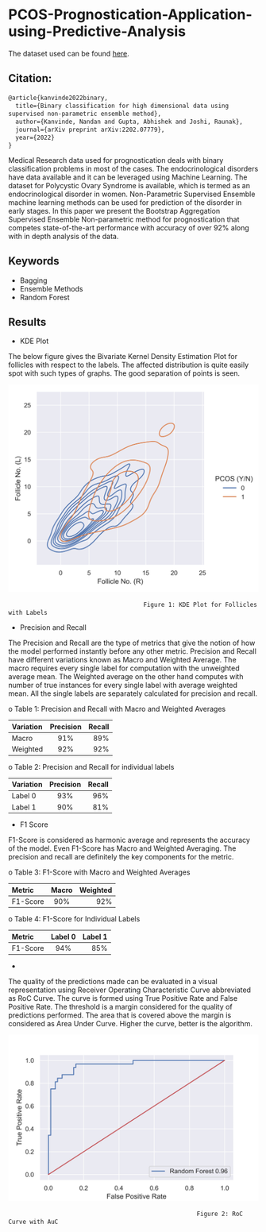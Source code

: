 # PCOS-Prognostication-Application-using-Predictive-Analysis

The dataset used can be found [here](https://www.kaggle.com/datasets/prasoonkottarathil/polycystic-ovary-syndrome-pcos).

## Citation:

```
@article{kanvinde2022binary,
  title={Binary classification for high dimensional data using supervised non-parametric ensemble method},
  author={Kanvinde, Nandan and Gupta, Abhishek and Joshi, Raunak},
  journal={arXiv preprint arXiv:2202.07779},
  year={2022}
}
```
Medical Research data used for prognostication deals with binary classification problems in most of the cases. The endocrinological disorders have data available and it can be leveraged using Machine Learning. The dataset for Polycystic Ovary Syndrome is available, which is termed as an endocrinological disorder in women. Non-Parametric Supervised Ensemble machine learning methods can be used for prediction of the disorder in early stages. In this paper we present the Bootstrap Aggregation Supervised Ensemble Non-parametric method for prognostication that competes state-of-the-art performance with accuracy of over 92% along with in depth analysis of the data.

## Keywords 
* Bagging
* Ensemble Methods
* Random Forest

## Results

* KDE Plot

The below figure gives the Bivariate Kernel Density Estimation Plot for follicles with respect to the labels. The affected distribution is quite easily spot with such types of graphs. The good separation of points is seen.

![alt text](Results/KDE.png)

                                          Figure 1: KDE Plot for Follicles with Labels

* Precision and Recall

The Precision and Recall are the type of metrics that give the notion of how the model performed instantly before any other metric. Precision and Recall have different variations known as Macro and Weighted Average. The macro requires every single label for computation with the unweighted average mean. The Weighted average on the other hand computes with number of true instances for every single label with average weighted mean. All the single labels are separately calculated for precision and recall.

o Table 1: Precision and Recall with Macro and Weighted Averages


| Variation | Precision | Recall |
| :---         |     :---:      |          ---: |
| Macro | 91% | 89% |
| Weighted | 92% | 92% |

o Table 2: Precision and Recall for individual labels


|Variation | Precision | Recall |
| :---         |     :---:      |          ---: |
|Label 0 | 93% | 96% |
|Label 1 | 90% | 81% |

* F1 Score

F1-Score is considered as harmonic average and represents the accuracy of the model. Even F1-Score has Macro and Weighted Averaging. The precision and recall are definitely the key components for the metric.

o Table 3: F1-Score with Macro and Weighted Averages


| Metric | Macro | Weighted |
| :---         |     :---:      |          ---: |
| F1-Score | 90% | 92% |


o Table 4: F1-Score for Individual Labels


|Metric | Label 0 | Label 1 |
| :---         |     :---:      |          ---: |
| F1-Score | 94% | 85% |

* 

The quality of the predictions made can be evaluated in a visual representation using Receiver Operating Characteristic Curve abbreviated as RoC Curve. The curve is formed using True Positive Rate and False Positive Rate. The threshold is a margin considered for the quality of predictions performed. The area that is covered above the margin is considered as Area Under Curve. Higher the curve, better is the algorithm.

![alt text](Results/roc-auc.png)

                                                         Figure 2: RoC Curve with AuC





















